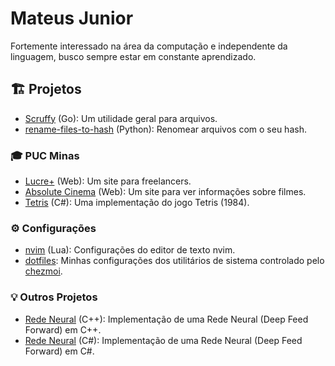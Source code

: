 # Mateus Junior

Fortemente interessado na área da computação e independente da linguagem, busco sempre estar em constante aprendizado.

## 🏗️ Projetos

- [Scruffy](https://github.com/mateusjdev/scruffy) (Go): Um utilidade geral para arquivos.
- [rename-files-to-hash](https://github.com/mateusjdev/rename-files-to-hash) (Python): Renomear arquivos com o seu hash.

<!-- Projetos não publicados

- [desconectado](https://github.com/mateusjdev/desconectado): Um aplicativo para android que utiliza um servidor do Jellyfin para baixar músicas offlines e ouvir em players de 3º como Poweramp ou VLC.
- [gambiarra-de](https://github.com/mateusjdev/gambiarra-de): Configurações do meu desktop environment no linux (dwm+dmenu+dwmblocks).

-->

### 🎓 PUC Minas

- [Lucre+](https://github.com/mateusjdev/psg-ti-lucre-mais) (Web): Um site para freelancers.
- [Absolute Cinema](https://github.com/mateusjdev/psg-ti-absolute-cinema) (Web): Um site para ver informações sobre filmes.
- [Tetris](https://github.com/mateusjdev/psg-ti-tetris) (C#): Uma implementação do jogo Tetris (1984).

### ⚙️ Configurações

- [nvim](https://github.com/mateusjdev/nvim) (Lua): Configurações do editor de texto nvim.
- [dotfiles](https://github.com/mateusjdev/dotfiles): Minhas configurações dos utilitários de sistema controlado pelo [chezmoi](https://www.chezmoi.io).

### 💡 Outros Projetos

- [Rede Neural](https://github.com/mateusjdev/neural) (C++): Implementação de uma Rede Neural (Deep Feed Forward) em C++.
- [Rede Neural](https://github.com/mateusjdev/neural-cs) (C#): Implementação de uma Rede Neural (Deep Feed Forward) em C#.

<!-- 

## Linguagens

Já utilizei diversas linguagens durante o meu aprendizado. Diria que hoje em dia sou mais proveniente em C# pelo costume durante a graduação e python pela facilidade, mas tenho facilidade de me adaptar a qualquer outra linguagem.

"Jack of all trades, master of none"

<img src="https://cdn.jsdelivr.net/gh/devicons/devicon@latest/icons/javascript/javascript-original.svg" height="30" width="30" />
<img src="https://cdn.jsdelivr.net/gh/devicons/devicon@latest/icons/c/c-original.svg" height="30" width="30" />
<img src="https://cdn.jsdelivr.net/gh/devicons/devicon@latest/icons/cplusplus/cplusplus-original.svg" height="30" width="30" />
<img src="https://cdn.jsdelivr.net/gh/devicons/devicon@latest/icons/csharp/csharp-original.svg" height="30" width="30" />
<img src="https://cdn.jsdelivr.net/gh/devicons/devicon@latest/icons/kotlin/kotlin-original.svg" height="30" width="30" />
<img src="https://cdn.jsdelivr.net/gh/devicons/devicon@latest/icons/java/java-original.svg" height="30" width="30" />
<img src="https://cdn.jsdelivr.net/gh/devicons/devicon@latest/icons/lua/lua-original.svg" height="30" width="30" />
<img src="https://cdn.jsdelivr.net/gh/devicons/devicon@latest/icons/go/go-original.svg" height="30" width="30" />
<img src="https://cdn.jsdelivr.net/gh/devicons/devicon@latest/icons/python/python-original.svg" height="30" width="30" />

## Ferramentas

Necessário?

docker
bash
linux

typescript

androidstudio
vscode
vim

-->
